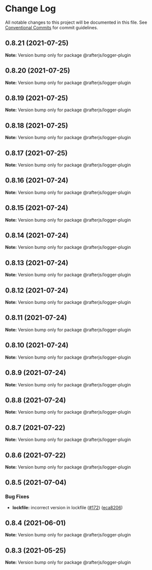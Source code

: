# Change Log

All notable changes to this project will be documented in this file.
See [Conventional Commits](https://conventionalcommits.org) for commit guidelines.

## 0.8.21 (2021-07-25)

**Note:** Version bump only for package @rafterjs/logger-plugin





## 0.8.20 (2021-07-25)

**Note:** Version bump only for package @rafterjs/logger-plugin





## 0.8.19 (2021-07-25)

**Note:** Version bump only for package @rafterjs/logger-plugin





## 0.8.18 (2021-07-25)

**Note:** Version bump only for package @rafterjs/logger-plugin





## 0.8.17 (2021-07-25)

**Note:** Version bump only for package @rafterjs/logger-plugin





## 0.8.16 (2021-07-24)

**Note:** Version bump only for package @rafterjs/logger-plugin





## 0.8.15 (2021-07-24)

**Note:** Version bump only for package @rafterjs/logger-plugin





## 0.8.14 (2021-07-24)

**Note:** Version bump only for package @rafterjs/logger-plugin





## 0.8.13 (2021-07-24)

**Note:** Version bump only for package @rafterjs/logger-plugin





## 0.8.12 (2021-07-24)

**Note:** Version bump only for package @rafterjs/logger-plugin





## 0.8.11 (2021-07-24)

**Note:** Version bump only for package @rafterjs/logger-plugin





## 0.8.10 (2021-07-24)

**Note:** Version bump only for package @rafterjs/logger-plugin





## 0.8.9 (2021-07-24)

**Note:** Version bump only for package @rafterjs/logger-plugin





## 0.8.8 (2021-07-24)

**Note:** Version bump only for package @rafterjs/logger-plugin





## 0.8.7 (2021-07-22)

**Note:** Version bump only for package @rafterjs/logger-plugin





## 0.8.6 (2021-07-22)

**Note:** Version bump only for package @rafterjs/logger-plugin





## 0.8.5 (2021-07-04)


### Bug Fixes

* **lockfile:** incorrect version in lockfile ([#172](https://github.com/rafterjs/rafter/issues/172)) ([eca8206](https://github.com/rafterjs/rafter/commit/eca820680574c45714a5cf56560b5f41a1553fa1))





## 0.8.4 (2021-06-01)

**Note:** Version bump only for package @rafterjs/logger-plugin

## 0.8.3 (2021-05-25)

**Note:** Version bump only for package @rafterjs/logger-plugin
